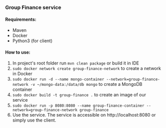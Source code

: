 ### Group Finance service

#### Requirements:
- Maven
- Docker
- Python3 (for client)

#### How to use:
1. In project's root folder run `mvn clean package` or build it in IDE
2. `sudo docker network create group-finance-network` to create a network in Docker
3. `sudo docker run -d --name mongo-container --network=group-finance-network -v ~/mongo-data:/data/db mongo`
to create a MongoDB container
4. `sudo docker build -t group-finance .` to create an image of our service
5. `sudo docker run -p 8080:8080 --name group-finance-container --network=group-finance-network group-finance`
6. Use the service. The service is accessible on http://localhost:8080 or simply use the client.
